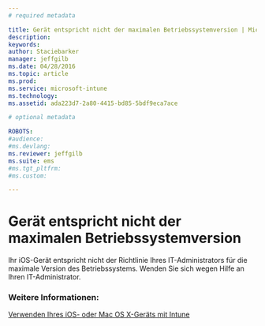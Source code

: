 ```yaml
---
# required metadata

title: Gerät entspricht nicht der maximalen Betriebssystemversion | Microsoft Intune
description:
keywords:
author: Staciebarker
manager: jeffgilb
ms.date: 04/28/2016
ms.topic: article
ms.prod:
ms.service: microsoft-intune
ms.technology:
ms.assetid: ada223d7-2a80-4415-bd85-5bdf9eca7ace

# optional metadata

ROBOTS:
#audience:
#ms.devlang:
ms.reviewer: jeffgilb
ms.suite: ems
#ms.tgt_pltfrm:
#ms.custom:

---
```



# Gerät entspricht nicht der maximalen Betriebssystemversion

Ihr iOS-Gerät entspricht nicht der Richtlinie Ihres IT-Administrators für die maximale Version des Betriebssystems. Wenden Sie sich wegen Hilfe an Ihren IT-Administrator.

### Weitere Informationen:
[Verwenden Ihres iOS- oder Mac OS X-Geräts mit Intune](using-your-ios-or-mac-os-x-device-with-intune.md)


<!--HONumber=May16_HO2-->


